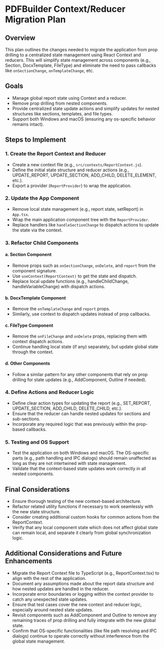 # PDFBuilder Context/Reducer Migration Plan

## Overview

This plan outlines the changes needed to migrate the application from prop drilling to a centralized state management using React Context and reducers. This will simplify state management across components (e.g., Section, DocxTemplate, FileType) and eliminate the need to pass callbacks like `onSectionChange`, `onTemplateChange`, etc.

## Goals

- Manage global report state using Context and a reducer.
- Remove prop drilling from nested components.
- Provide centralized state update actions and simplify updates for nested structures like sections, templates, and file types.
- Support both Windows and macOS (ensuring any os-specific behavior remains intact).

## Steps to Implement

### 1. Create the Report Context and Reducer

- Create a new context file (e.g., `src/contexts/ReportContext.js`).
- Define the initial state structure and reducer actions (e.g., UPDATE_REPORT, UPDATE_SECTION, ADD_CHILD, DELETE_ELEMENT, etc.).
- Export a provider (`ReportProvider`) to wrap the application.

### 2. Update the App Component

- Remove local state management (e.g., report state, setReport) in `App.tsx`.
- Wrap the main application component tree with the `ReportProvider`.
- Replace handlers like `handleSectionChange` to dispatch actions to update the state via the context.

### 3. Refactor Child Components

#### a. Section Component

- Remove props such as `onSectionChange`, `onDelete`, and `report` from the component signature.
- Use `useContext(ReportContext)` to get the state and dispatch.
- Replace local update functions (e.g., handleChildChange, handleVariableChange) with dispatch actions.

#### b. DocxTemplate Component

- Remove the `onTemplateChange` and `report` props.
- Similarly, use context to dispatch updates instead of prop callbacks.

#### c. FileType Component

- Remove the `onFileChange` and `onDelete` props, replacing them with context dispatch actions.
- Continue handling local state (if any) separately, but update global state through the context.

#### d. Other Components

- Follow a similar pattern for any other components that rely on prop drilling for state updates (e.g., AddComponent, Outline if needed).

### 4. Define Actions and Reducer Logic

- Define clear action types for updating the report (e.g., SET_REPORT, UPDATE_SECTION, ADD_CHILD, DELETE_CHILD, etc.).
- Ensure that the reducer can handle nested updates for sections and sub-sections.
- Incorporate any required logic that was previously within the prop-based callbacks.

### 5. Testing and OS Support

- Test the application on both Windows and macOS. The OS-specific parts (e.g., path handling and IPC dialogs) should remain unaffected as long as they are not intertwined with state management.
- Validate that the context-based state updates work correctly in all nested components.

## Final Considerations

- Ensure thorough testing of the new context-based architecture.
- Refactor related utility functions if necessary to work seamlessly with the new state structure.
- Consider creating additional custom hooks for common actions from the ReportContext.
- Verify that any local component state which does not affect global state can remain local, and separate it clearly from global synchronization logic.

## Additional Considerations and Future Enhancements

- Migrate the Report Context file to TypeScript (e.g., ReportContext.tsx) to align with the rest of the application.
- Document any assumptions made about the report data structure and how nested updates are handled in the reducer.
- Incorporate error boundaries or logging within the context provider to catch any unexpected state updates.
- Ensure that test cases cover the new context and reducer logic, especially around nested state updates.
- Revisit components such as AddComponent and Outline to remove any remaining traces of prop drilling and fully integrate with the new global state.
- Confirm that OS-specific functionalities (like file path resolving and IPC dialogs) continue to operate correctly without interference from the global state management.
